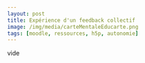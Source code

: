 ```yaml
---
layout: post
title: Expérience d'un feedback collectif
image: /img/media/carteMentaleEducarte.png
tags: [moodle, ressources, h5p, autonomie]
---
```


vide

